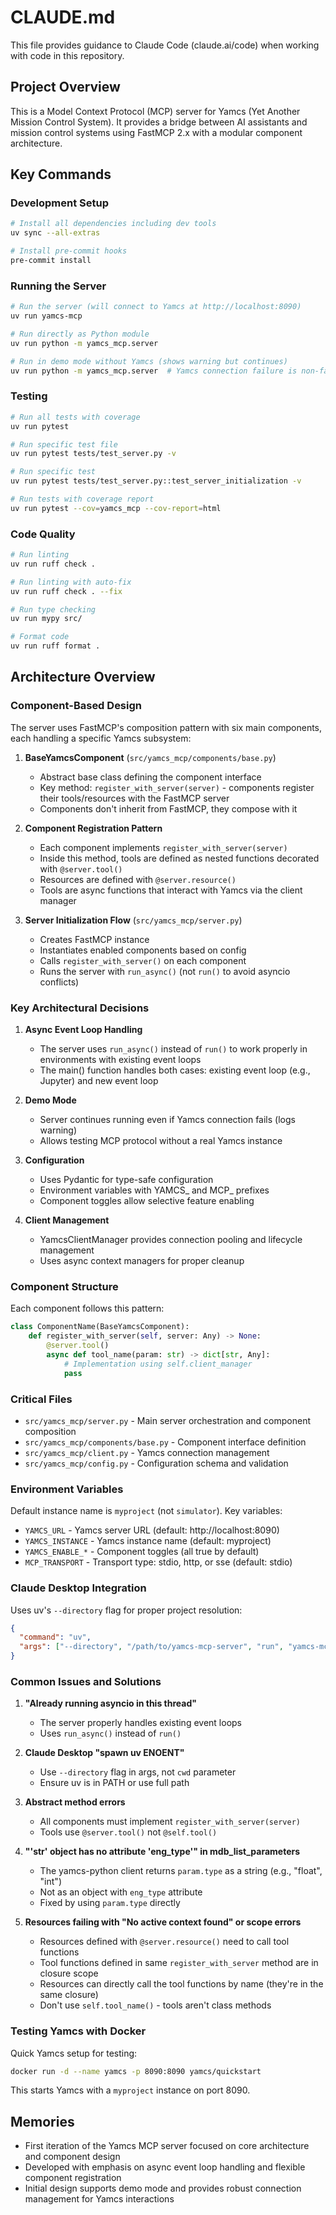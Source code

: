 # CLAUDE.md

This file provides guidance to Claude Code (claude.ai/code) when working with code in this repository.

## Project Overview

This is a Model Context Protocol (MCP) server for Yamcs (Yet Another Mission Control System). It provides a bridge between AI assistants and mission control systems using FastMCP 2.x with a modular component architecture.

## Key Commands

### Development Setup
```bash
# Install all dependencies including dev tools
uv sync --all-extras

# Install pre-commit hooks
pre-commit install
```

### Running the Server
```bash
# Run the server (will connect to Yamcs at http://localhost:8090)
uv run yamcs-mcp

# Run directly as Python module
uv run python -m yamcs_mcp.server

# Run in demo mode without Yamcs (shows warning but continues)
uv run python -m yamcs_mcp.server  # Yamcs connection failure is non-fatal
```

### Testing
```bash
# Run all tests with coverage
uv run pytest

# Run specific test file
uv run pytest tests/test_server.py -v

# Run specific test
uv run pytest tests/test_server.py::test_server_initialization -v

# Run tests with coverage report
uv run pytest --cov=yamcs_mcp --cov-report=html
```

### Code Quality
```bash
# Run linting
uv run ruff check .

# Run linting with auto-fix
uv run ruff check . --fix

# Run type checking
uv run mypy src/

# Format code
uv run ruff format .
```

## Architecture Overview

### Component-Based Design
The server uses FastMCP's composition pattern with six main components, each handling a specific Yamcs subsystem:

1. **BaseYamcsComponent** (`src/yamcs_mcp/components/base.py`)
   - Abstract base class defining the component interface
   - Key method: `register_with_server(server)` - components register their tools/resources with the FastMCP server
   - Components don't inherit from FastMCP, they compose with it

2. **Component Registration Pattern**
   - Each component implements `register_with_server(server)`
   - Inside this method, tools are defined as nested functions decorated with `@server.tool()`
   - Resources are defined with `@server.resource()`
   - Tools are async functions that interact with Yamcs via the client manager

3. **Server Initialization Flow** (`src/yamcs_mcp/server.py`)
   - Creates FastMCP instance
   - Instantiates enabled components based on config
   - Calls `register_with_server()` on each component
   - Runs the server with `run_async()` (not `run()` to avoid asyncio conflicts)

### Key Architectural Decisions

1. **Async Event Loop Handling**
   - The server uses `run_async()` instead of `run()` to work properly in environments with existing event loops
   - The main() function handles both cases: existing event loop (e.g., Jupyter) and new event loop

2. **Demo Mode**
   - Server continues running even if Yamcs connection fails (logs warning)
   - Allows testing MCP protocol without a real Yamcs instance

3. **Configuration**
   - Uses Pydantic for type-safe configuration
   - Environment variables with YAMCS_ and MCP_ prefixes
   - Component toggles allow selective feature enabling

4. **Client Management**
   - YamcsClientManager provides connection pooling and lifecycle management
   - Uses async context managers for proper cleanup

### Component Structure

Each component follows this pattern:
```python
class ComponentName(BaseYamcsComponent):
    def register_with_server(self, server: Any) -> None:
        @server.tool()
        async def tool_name(param: str) -> dict[str, Any]:
            # Implementation using self.client_manager
            pass
```

### Critical Files

- `src/yamcs_mcp/server.py` - Main server orchestration and component composition
- `src/yamcs_mcp/components/base.py` - Component interface definition
- `src/yamcs_mcp/client.py` - Yamcs connection management
- `src/yamcs_mcp/config.py` - Configuration schema and validation

### Environment Variables

Default instance name is `myproject` (not `simulator`). Key variables:
- `YAMCS_URL` - Yamcs server URL (default: http://localhost:8090)
- `YAMCS_INSTANCE` - Yamcs instance name (default: myproject)
- `YAMCS_ENABLE_*` - Component toggles (all true by default)
- `MCP_TRANSPORT` - Transport type: stdio, http, or sse (default: stdio)

### Claude Desktop Integration

Uses uv's `--directory` flag for proper project resolution:
```json
{
  "command": "uv",
  "args": ["--directory", "/path/to/yamcs-mcp-server", "run", "yamcs-mcp"]
}
```

### Common Issues and Solutions

1. **"Already running asyncio in this thread"**
   - The server properly handles existing event loops
   - Uses `run_async()` instead of `run()`

2. **Claude Desktop "spawn uv ENOENT"**
   - Use `--directory` flag in args, not `cwd` parameter
   - Ensure uv is in PATH or use full path

3. **Abstract method errors**
   - All components must implement `register_with_server(server)`
   - Tools use `@server.tool()` not `@self.tool()`

4. **"'str' object has no attribute 'eng_type'" in mdb_list_parameters**
   - The yamcs-python client returns `param.type` as a string (e.g., "float", "int")
   - Not as an object with `eng_type` attribute
   - Fixed by using `param.type` directly

5. **Resources failing with "No active context found" or scope errors**
   - Resources defined with `@server.resource()` need to call tool functions
   - Tool functions defined in same `register_with_server` method are in closure scope
   - Resources can directly call the tool functions by name (they're in the same closure)
   - Don't use `self.tool_name()` - tools aren't class methods

### Testing Yamcs with Docker

Quick Yamcs setup for testing:
```bash
docker run -d --name yamcs -p 8090:8090 yamcs/quickstart
```

This starts Yamcs with a `myproject` instance on port 8090.

## Memories

- First iteration of the Yamcs MCP server focused on core architecture and component design
- Developed with emphasis on async event loop handling and flexible component registration
- Initial design supports demo mode and provides robust connection management for Yamcs interactions